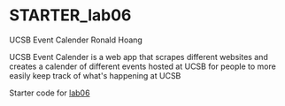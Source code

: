 # STARTER_lab06
UCSB Event Calender
Ronald Hoang

UCSB Event Calender is a web app that scrapes different websites and creates a calender of different events hosted at UCSB for people to more easily keep track of what's happening at UCSB

Starter code for [lab06](https://ucsb-cs56-f18.github.io/lab/lab06/)




